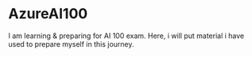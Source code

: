 # AzureAI100
I am learning &amp; preparing for AI 100 exam. Here, i will put material i have used to prepare myself in this journey.
